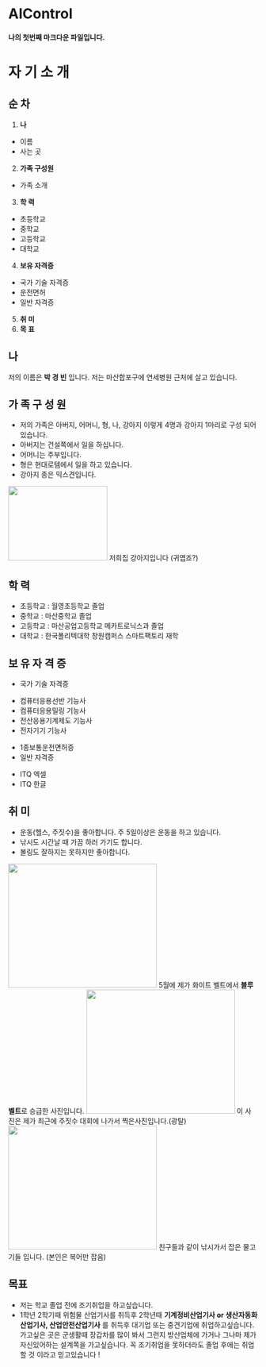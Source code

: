 # AIControl

#### 나의 첫번째 마크다운 파일입니다.

자 기 소 개
==========

순 차
-----
1. **나**
 - 이름
 - 사는 곳
2. **가족 구성원**
 - 가족 소개
3. **학 력**
 - 초등학교
 - 중학교
 - 고등학교
 - 대학교
4. **보유 자격증**
 - 국가 기술 자격증
 - 운전면허
 - 일반 자격증
5. **취 미**
6. **목 표**


## 나
저의 이름은 **박 경 빈** 입니다.
저는 마산합포구에 연세병원 근처에 살고 있습니다.

## 가 족 구 성 원
- 저의 가족은 아버지, 어머니, 형, 나, 강아지 이렇게 4명과 강아지 1마리로 구성 되어있습니다.
- 아버지는 건설쪽에서 일을 하십니다.
- 어머니는 주부입니다.
- 형은 현대로템에서 일을 하고 있습니다.
- 강아지 종은 믹스견입니다.

<img src="https://user-images.githubusercontent.com/112041555/190939440-c5b5bb61-57fe-4579-8394-078fc8bee9a6.png" width="200px" height="150px"></img>
저희집 강아지입니다 (귀엽죠?)

## 학 력
- 초등학교 : 월영초등학교 졸업
- 중학교   : 마산중학교 졸업
- 고등학교 : 마산공업고등학교 메카트로닉스과 졸업
- 대학교   : 한국폴리텍대학 창원캠퍼스 스마트팩토리 재학

## 보 유 자 격 증
 - 국가 기술 자격증
  + 컴퓨터응용선반 기능사
  + 컴퓨터응용밀링 기능사
  + 전산응용기계제도 기능사
  + 전자기기 기능사
 - 1종보통운전면허증
 - 일반 자격증
  + ITQ 엑셀
  + ITQ 한글

## 취 미
 - 운동(헬스, 주짓수)을 좋아합니다. 주 5일이상은 운동을 하고 있습니다.
 - 낚시도 시간날 때 가끔 하러 가기도 합니다.
 - 볼링도 잘하지는 못하지만 좋아합니다.

<img src="https://user-images.githubusercontent.com/112041555/190939307-bf095a9d-9d66-40a8-a5e6-aa15643643f0.png" width="300px" height="250px"></img>
5월에 제가 화이트 벨트에서 **블루 벨트**로 승급한 사진입니다.
<img src="https://user-images.githubusercontent.com/112041555/190938190-bfe5ded4-c301-43dc-9631-52a894191a44.png" width="300px" height="250px"></img>
이 사진은 제가 최근에 주짓수 대회에 나가서 찍은사진입니다.(광탈)
<img src="https://user-images.githubusercontent.com/112041555/190939232-16029870-baa4-4ffd-9829-687e4763e8df.png" width="300px" height="250px"></img>
친구들과 같이 낚시가서 잡은 물고기들 입니다. (본인은 복어만 잡음)



## 목표
 - 저는 학교 졸업 전에 조기취업을 하고싶습니다.
 - 1학년 2학기때 위험물 산업기사를 취득후 2학년때 **기계정비산업기사 or 생산자동화산업기사, 산업안전산업기사** 를 취득후
   대기업 또는 중견기업에 취업하고싶습니다.
   가고싶은 곳은 군생활때 장갑차를 많이 봐서 그런지 방산업체에 가거나 그나마 제가 자신있어하는 설계쪽을 가고싶습니다.
   꼭 조기취업을 못하더라도 졸업 후에는 취업할 것 이라고 믿고있습니다 !
